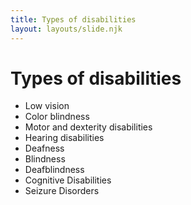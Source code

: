 ```yaml
---
title: Types of disabilities
layout: layouts/slide.njk
---
```


# Types of disabilities

- Low vision
- Color blindness
- Motor and dexterity disabilities
- Hearing disabilities
- Deafness
- Blindness
- Deafblindness
- Cognitive Disabilities
- Seizure Disorders
